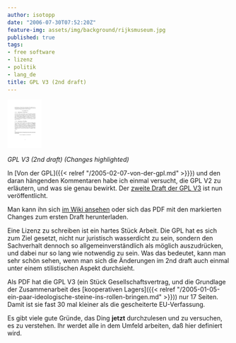 ```yaml
---
author: isotopp
date: "2006-07-30T07:52:20Z"
feature-img: assets/img/background/rijksmuseum.jpg
published: true
tags:
- free software
- lizenz
- politik
- lang_de
title: GPL V3 (2nd draft)
---
```

[![](/uploads/gpl3-dd1to2-markup.png)](/uploads/gpl3-dd1to2-markup.pdf)

*GPL V3 (2nd draft) (Changes highlighted)*

In 
[Von der GPL]({{< relref "/2005-02-07-von-der-gpl.md" >}}}) 
und den daran hängenden Kommentaren habe ich einmal versucht, die GPL V2 zu erläutern, und was sie genau bewirkt.
Der 
[zweite Draft der GPL V3](http://trends.newsforge.com/article.pl?sid=06/07/28/0124234) ist nun veröffentlicht.

Man kann ihn sich 
[im Wiki ansehen](http://gplv3.fsf.org/gpl-draft-2006-07-27.html)
oder sich das PDF mit den markierten Changes zum ersten Draft herunterladen.

Eine Lizenz zu schreiben ist ein hartes Stück Arbeit. 
Die GPL hat es sich zum Ziel gesetzt, nicht nur juristisch wasserdicht zu sein, sondern den Sachverhalt dennoch so allgemeinverständlich als möglich auszudrücken, und dabei nur so lang wie notwendig zu sein.
Was das bedeutet, kann man sehr schön sehen, wenn man sich die Änderungen im 2nd draft auch einmal unter einem stilistischen Aspekt durchsieht.

Als PDF hat die GPL V3 (ein Stück Gesellschaftsvertrag, und die Grundlage der Zusammenarbeit des 
[kooperativen Lagers]({{< relref "/2005-01-05-ein-paar-ideologische-steine-ins-rollen-bringen.md" >}})) nur 17 Seiten.
Damit ist sie fast 30 mal kleiner als die 
gescheiterte EU-Verfassung.

Es gibt viele gute Gründe, das Ding **jetzt** durchzulesen und zu versuchen, es zu verstehen. 
Ihr werdet alle in dem Umfeld arbeiten, daß hier definiert wird.
